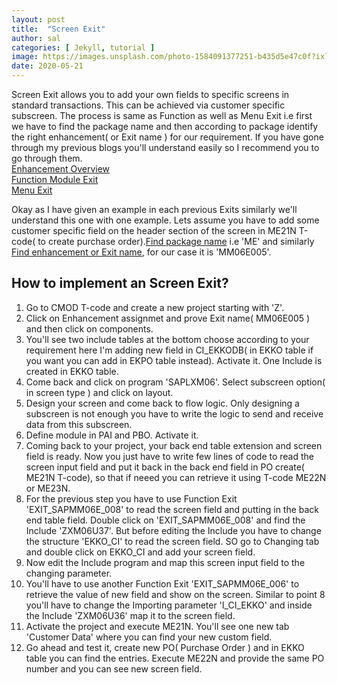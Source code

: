 ```yaml
---
layout: post
title:  "Screen Exit"
author: sal
categories: [ Jekyll, tutorial ]
image: https://images.unsplash.com/photo-1584091377251-b435d5e47c0f?ixlib=rb-1.2.1&ixid=eyJhcHBfaWQiOjEyMDd9&auto=format&fit=crop&w=500&q=60
date: 2020-05-21
---
```

Screen Exit allows you to add your own fields to specific screens in standard transactions. This can be achieved via customer specific subscreen. The process is same as Function as well as Menu Exit i.e first we have to find the package name and then according to package identify the right enhancement( or Exit name ) for our requirement. If you have gone through my previous blogs you'll understand easily so I recommend you to go through them.
<br><a href="/enhancements">Enhancement Overview</a>
<br><a href="/function-module-exit">Function Module Exit</a>
<br><a href="/menu-exit">Menu Exit</a>

Okay as I have given an example in each previous Exits similarly we'll understand this one with one example. Lets assume you have to add some customer specific field on the header section of the screen in ME21N T-code( to create purchase order).<a href="/function-module-exit#exactline">Find package name</a> i.e 'ME' and similarly <a href="/function-module-exit#exactline1">Find enhancement or Exit name</a>, for our case it is 'MM06E005'.

## How to implement an Screen Exit?
1. Go to CMOD T-code and create a new project starting with 'Z'.
2. Click on Enhancement assignmet and prove Exit name( MM06E005 ) and then click on components.
3. You'll see two include tables at the bottom choose according to your requirement here I'm adding new field in CI_EKKODB( in EKKO table if you want you can add in EKPO table instead). Activate it. One Include is created in EKKO table.
4. Come back and click on program 'SAPLXM06'. Select subscreen option( in screen type ) and click on layout.
5. Design your screen and come back to flow logic. Only designing a subscreen is not enough you have to write the logic to send and receive data from this subscreen.
6. Define module in PAI and PBO. Activate it.
7. Coming back to your project, your back end table extension and screen field is ready. Now you just have to write few lines of code to read the screen input field and put it back in the back end field in PO create( ME21N T-code), so that if neeed you can retrieve it using T-code ME22N or ME23N.
8. For the previous step you have to use Function Exit 'EXIT_SAPMM06E_008' to read the screen field and putting in the back end table field. Double click on 'EXIT_SAPMM06E_008' and find the Include 'ZXM06U37'. But before editing the Include you have to change the structure 'EKKO_CI' to read the screen field. SO go to Changing tab and double click on EKKO_CI and add your screen field.
9. Now edit the Include program and map this screen input field to the changing parameter.
10. You'll have to use another Function Exit 'EXIT_SAPMM06E_006' to retrieve the value of new field and show on the screen. Similar to point 8 you'll have to change the Importing parameter 'I_CI_EKKO' and inside the Include 'ZXM06U36' map it to the screen field.
11. Activate the project and execute ME21N. You'll see one new tab 'Customer Data' where you can find your new custom field.
12. Go ahead and test it, create new PO( Purchase Order ) and in EKKO table you can find the entries. Execute ME22N and provide the same PO number and you can see new screen field.
